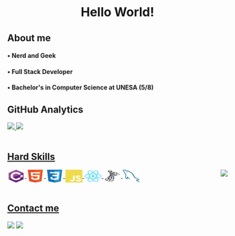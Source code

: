 <h1 align="center">Hello World!</h1>
<h2>About me </h2> 

<h4> • Nerd and Geek</h4>
<h4> • Full Stack Developer</h4>
<h4> • Bachelor's in Computer Science at UNESA (5/8)</h4>

<h2>GitHub Analytics </h2>
<div>
  <a href="https://github.com/devrnx">
  <img height="160em" src="https://github-readme-stats.vercel.app/api?username=devrnx&show_icons=true&theme=dracula&include_all_commits=true&count_private=true"/>
  <img height="160em" src="https://github-readme-stats.vercel.app/api/top-langs/?username=devrnx&layout=compact&langs_count=7&theme=dracula"/>
</div>
  
<div style="display: inline_block"><br>
  <h2>Hard Skills</h2>   
  <img align="center"  height="30" width="40" src="https://raw.githubusercontent.com/devicons/devicon/master/icons/csharp/csharp-original.svg">
  <img align="center"  height="30" width="40" src="https://raw.githubusercontent.com/devicons/devicon/master/icons/html5/html5-original.svg">
  <img align="center"  height="30" width="40" src="https://raw.githubusercontent.com/devicons/devicon/master/icons/css3/css3-original.svg">
  <img align="center"  height="30" width="40" src="https://raw.githubusercontent.com/devicons/devicon/master/icons/javascript/javascript-plain.svg">
  <img align="center"  height="30" width="40" src="https://raw.githubusercontent.com/devicons/devicon/master/icons/react/react-original.svg">
  <img align="center"  height="30" width="40" src="https://raw.githubusercontent.com/devicons/devicon/master/icons/microsoftsqlserver/microsoftsqlserver-plain.svg">
  <img align="center"  height="30" width="40" src="https://raw.githubusercontent.com/devicons/devicon/master/icons/mysql/mysql-original.svg">
  <img align="right"  src="https://c.tenor.com/xBnQvTjyOrgAAAAM/naruto-minato.gif">
</div>
 
<div><br> 
  <h2>Contact me</h2>
  <a href="https://www.instagram.com/rennan_areas/" target="_blank"><img src="https://img.shields.io/badge/-Instagram-CD476A?style=for-the-badge&logo=instagram&logoColor=white" target="_blank"></a>
  <a href="https://www.linkedin.com/in/rennan-alves/" target="_blank"><img src="https://img.shields.io/badge/-LinkedIn-0073B1?style=for-the-badge&logo=linkedin&logoColor=white" target="_blank"></a>
</div>
